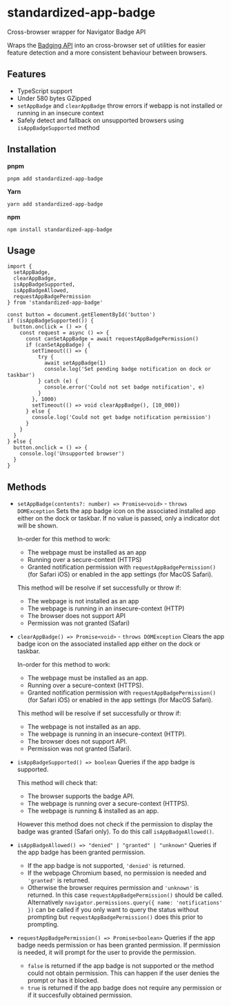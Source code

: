 # standardized-app-badge

Cross-browser wrapper for Navigator Badge API

Wraps the [Badging API](https://developer.mozilla.org/en-US/docs/Web/API/Badging_API)
into an cross-browser set of utilities for easier feature detection
and a more consistent behaviour between browsers.

## Features

- TypeScript support
- Under 580 bytes GZipped
- `setAppBadge` and `clearAppBadge` throw errors if webapp is not installed or running in an insecure context
- Safely detect and fallback on unsupported browsers using `isAppBadgeSupported` method

## Installation

**pnpm**

```pnpm
pnpm add standardized-app-badge
```

**Yarn**

```yarn
yarn add standardized-app-badge
```

**npm**

```npm
npm install standardized-app-badge
```

## Usage

```tsx
import { 
  setAppBadge,
  clearAppBadge, 
  isAppBadgeSupported,
  isAppBadgeAllowed,
  requestAppBadgePermission
} from 'standardized-app-badge'

const button = document.getElementById('button')
if (isAppBadgeSupported()) {
  button.onclick = () => {
    const request = async () => {
      const canSetAppBadge = await requestAppBadgePermission()
      if (canSetAppBadge) {
        setTimeout(() => {
          try {
            await setAppBadge(1)
            console.log('Set pending badge notification on dock or taskbar')
          } catch (e) {
            console.error('Could not set badge notification', e)
          }
        }, 1000)
        setTimeout(() => void clearAppBadge(), [10_000])
      } else {
        console.log('Could not get badge notification permission')
      }
    }
  }
} else {
  button.onclick = () => {
    console.log('Unsupported browser')
  }
}
```

## Methods

- `setAppBadge(contents?: number) => Promise<void>` - `throws DOMException`
  Sets the app badge icon on the associated installed
  app either on the dock or taskbar.  If no
  value is passed, only a indicator dot will be shown.

  In-order for this method to work:
  - The webpage must be installed as an app
  - Running over a secure-context (HTTPS)
  - Granted notification permission with `requestAppBadgePermission()` (for Safari iOS) 
    or enabled in the app settings (for MacOS Safari). 

  This method will be resolve if set successfully or throw if:
  - The webpage is not installed as an app
  - The webpage is running in an insecure-context (HTTP)
  - The browser does not support API
  - Permission was not granted (Safari)

- `clearAppBadge() => Promise<void>` - `throws DOMException`
  Clears the app badge icon on the associated installed
  app either on the dock or taskbar.

  In-order for this method to work:
  - The webpage must be installed as an app.
  - Running over a secure-context (HTTPS).
  - Granted notification permission with `requestAppBadgePermission()` (for Safari iOS) 
    or enabled in the app settings (for MacOS Safari). 

  This method will be resolve if set successfully or throw if:
  - The webpage is not installed as an app.
  - The webpage is running in an insecure-context (HTTP).
  - The browser does not support API.
  - Permission was not granted (Safari).


- `isAppBadgeSupported() => boolean`
  Queries if the app badge is supported.

  This method will check that:
  - The browser supports the badge API.
  - The webpage is running over a secure-context (HTTPS).
  - The webpage is running & installed as an app.

  However this method does not check if the permission 
  to display the badge was granted (Safari only).
  To do this call `isAppBadgeAllowed()`.

- `isAppBadgeAllowed() => "denied" | "granted" | "unknown"`
  Queries if the app badge has been granted permission.
  - If the app badge is not supported, `'denied'` is returned.
  - If the webpage Chromium based, no permission is needed and `'granted'` is returned.
  - Otherwise the browser requires permission and `'unknown'` is returned.
    In this case `requestAppBadgePermission()` should be called.
    Alternatively `navigator.permissions.query({ name: 'notifications' })` can be called
    if you only want to query the status without prompting but `requestAppBadgePermission()` does
    this prior to prompting.

- `requestAppBadgePermission() => Promise<boolean>`
  Queries if the app badge needs permission or has been granted permission.
  If permission is needed, it will prompt for the user to provide the permission.
  - `false` is returned if the app badge is not supported or the method could not obtain permission.
    This can happen if the user denies the prompt or has it blocked.
  - `true` is returned if the app badge does not require any permission 
     or if it succesfully obtained permission.
